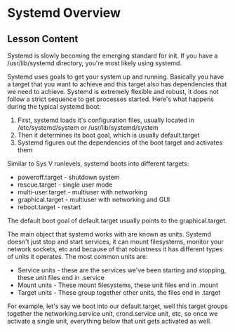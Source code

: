 # Systemd Overview

## Lesson Content

Systemd is slowly becoming the emerging standard for init. If you have a /usr/lib/systemd directory, you're most likely using systemd.

Systemd uses goals to get your system up and running. Basically you have a target that you want to achieve and this target also has dependencies that we need to achieve. Systemd is extremely flexible and robust, it does not follow a strict sequence to get processes started. Here's what happens during the typical systemd boot:

<ol>
<li>First, systemd loads it's configuration files, usually located in /etc/systemd/system or /usr/lib/systemd/system</li>
<li>Then it determines its boot goal, which is usually default.target</li>
<li>Systemd figures out the dependencies of the boot target and activates them</l>
</ol>

Similar to Sys V runlevels, systemd boots into different targets:

<ul>
<li>poweroff.target - shutdown system</li>
<li>rescue.target - single user mode</li>
<li>multi-user.target - multiuser with networking</li>
<li>graphical.target - multiuser with networking and GUI</li>
<li>reboot.target - restart</li>
</ul>

The default boot goal of default.target usually points to the graphical.target. 

The main object that systemd works with are known as units. Systemd doesn't just stop and start services, it can mount filesystems, monitor your network sockets, etc and because of that robustness it has different types of units it operates. The most common units are:

<ul>
<li>Service units - these are the services we've been starting and stopping, these unit files end in .service</li>
<li>Mount units - These mount filesystems, these unit files end in .mount</li>
<li>Target units - These group together other units, the files end in .target</li>
</ul>

For example, let's say we boot into our default.target, well this target groups together the networking.service unit, crond.service unit, etc, so once we activate a single unit, everything below that unit gets activated as well.

